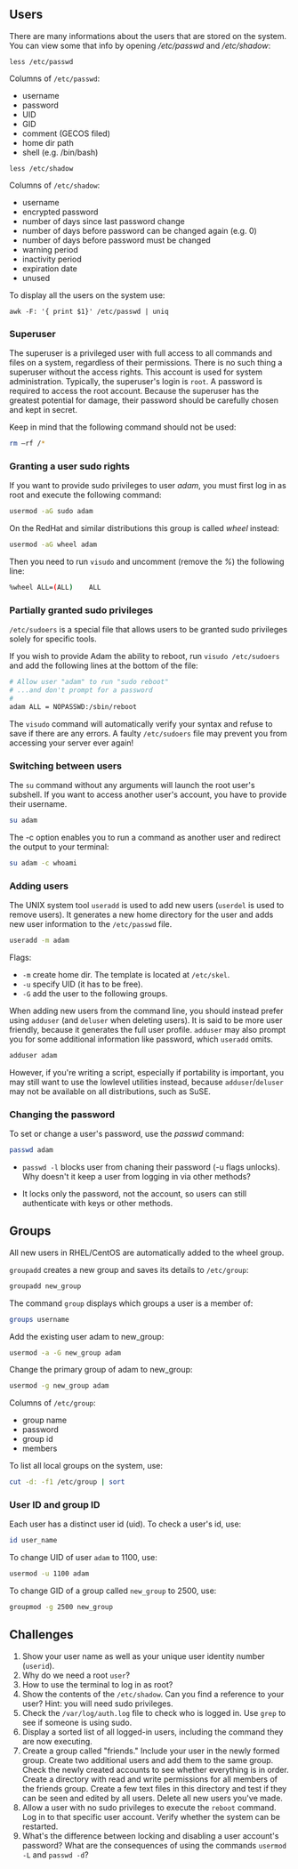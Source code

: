 ## Users

There are many informations about the users that are stored on the system. You can view some that info by opening */etc/passwd* and */etc/shadow*:

    less /etc/passwd
    
Columns of `/etc/passwd`:

* username
* password
* UID
* GID
* comment (GECOS filed)
* home dir path
* shell (e.g. /bin/bash)

<empty line>
    
    less /etc/shadow

Columns of `/etc/shadow`:

* username
* encrypted password
* number of days since last password change
* number of days before password can be changed again (e.g. 0)
* number of days before password must be changed
* warning period
* inactivity period
* expiration date
* unused

To display all the users on the system use:
    
    awk -F: '{ print $1}' /etc/passwd | uniq
    
### Superuser
The superuser is a privileged user with full access to all commands and files on a system, regardless of their permissions. There is no such thing a superuser without the access rights. This account is used for system administration. Typically, the superuser's login is `root`. A password is required to access the root account. Because the superuser has the greatest potential for damage, their password should be carefully chosen and kept in secret.

Keep in mind that the following command should not be used:

```bash
rm –rf /*
```

### Granting a user sudo rights

If you want to provide sudo privileges to user *adam*, you must first log in as root and execute the following command: 

```bash
usermod -aG sudo adam
```

On the RedHat and similar distributions this group is called *wheel* instead:

```bash
usermod -aG wheel adam
```

Then you need to run `visudo` and uncomment (remove the *%*) the following line:

```bash
%wheel ALL=(ALL)    ALL
```

### Partially granted sudo privileges 

`/etc/sudoers` is a special file that allows users to be granted sudo privileges solely for specific tools.

If you wish to provide Adam the ability to reboot, run `visudo /etc/sudoers` and add the following lines at the bottom of the file: 

```bash
# Allow user "adam" to run "sudo reboot"
# ...and don't prompt for a password
#
adam ALL = NOPASSWD:/sbin/reboot
```

The `visudo` command will automatically verify your syntax and refuse to save if there are any errors. A faulty `/etc/sudoers` file may prevent you from accessing your server ever again!

### Switching between users
The `su` command without any arguments will launch the root user's subshell. If you want to access another user's account, you have to provide their username.

```bash
su adam
```

The -c option enables you to run a command as another user and redirect the output to your terminal:

```bash
su adam -c whoami
```

### Adding users

The UNIX system tool `useradd` is used to add new users (`userdel` is used to remove users). It generates a new home directory for the user and adds new user information to the `/etc/passwd` file.

```bash
useradd -m adam
```

Flags:
* `-m` create home dir. The template is located at `/etc/skel`.
* `-u` specify UID (it has to be free).
* `-G` add the user to the following groups.

When adding new users from the command line, you should instead prefer using `adduser` (and `deluser` when deleting users). It is said to be more user friendly, because it generates the full user profile. `adduser` may also prompt you for some additional information like password, which `useradd` omits.

```bash
adduser adam
```
    
However, if you're writing a script, especially if portability is important, you may still want to use the lowlevel utilities instead, because `adduser`/`deluser` may not be available on all distributions, such as SuSE. 

### Changing the password

To set or change a user's password, use the *passwd* command: 

```bash
passwd adam
```

* `passwd -l`  blocks user from chaning their password (-u flags unlocks). Why doesn't it keep a user from logging in via other methods?
- It locks only the password, not the account, so users can still authenticate with keys or other methods.
 

## Groups

All new users in RHEL/CentOS are automatically added to the wheel group.

`groupadd` creates a new group and saves its details to `/etc/group`:

```bash
groupadd new_group
```

The command `group` displays which groups a user is a member of:

```bash
groups username
```

Add the existing user adam to new_group:

```bash
usermod -a -G new_group adam 
```

Change the primary group of adam to new_group:

```bash
usermod -g new_group adam 
```

Columns of `/etc/group`:

* group name
* password
* group id
* members

To list all local groups on the system, use:

```bash
cut -d: -f1 /etc/group | sort
```

### User ID and group ID

Each user has a distinct user id (uid). To check a user's id, use:

```bash
id user_name
```

To change UID of user `adam` to 1100, use:

```bash
usermod -u 1100 adam
```

To change GID of a group called `new_group` to 2500, use:

```bash
groupmod -g 2500 new_group
```

## Challenges

1. Show your user name as well as your unique user identity number (`userid`).
1. Why do we need a root `user`? 
1. How to use the terminal to log in as root?
1. Show the contents of the `/etc/shadow`. Can you find a reference to your user? Hint: you will need sudo privileges.
1. Check the `/var/log/auth.log` file to check who is logged in. Use `grep` to see if someone is using sudo.
1. Display a sorted list of all logged-in users, including the command they are now executing. 
1. Create a group called "friends." Include your user in the newly formed group. Create two additional users and add them to the same group. Check the newly created accounts to see whether everything is in order. Create a directory with read and write permissions for all members of the friends group. Create a few text files in this directory and test if they can be seen and edited by all users. Delete all new users you've made.
1. Allow a user with no sudo privileges to execute the `reboot` command. Log in to that specific user account. Verify whether the system can be restarted.
1. What's the difference between locking and disabling a user account's password? What are the consequences of using the commands `usermod -L` and `passwd -d`? 
